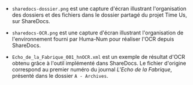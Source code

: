 - `sharedocs-dossier.png` est une capture d'écran illustrant l'organisation des dossiers et des fichiers dans le dossier partagé du projet Time Us, sur ShareDocs.

- `sharedocs-OCR.png` est une capture d'écran illustrant l'organisation de l'environnement fourni par Huma-Num pour réaliser l'OCR depuis ShareDocs.

- `Echo_de_la_Fabrique_001_hnOCR.xml` est un exemple de résultat d'OCR obtenu grâce à l'outil implémenté dans ShareDocs. Le fichier d'origine correspond au premier numéro du journal *L'Echo de la Fabrique*, présenté dans le dossier `A - Archives`. 
